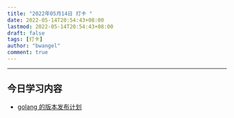 ```yaml
---
title: "2022年05月14日 打卡 "
date: 2022-05-14T20:54:43+08:00
lastmod: 2022-05-14T20:54:43+08:00
draft: false
tags: [打卡]
author: "bwangel"
comment: true
---
```


<!--more-->
---

## 今日学习内容

- [golang 的版本发布计划](/2022/05/14/go-release/)
